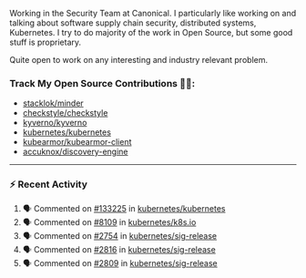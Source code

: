 Working in the Security Team at Canonical. I particularly like working on and talking about software supply chain security, distributed systems, Kubernetes. I try to do majority of the work in Open Source, but some good stuff is proprietary.

Quite open to work on any interesting and industry relevant problem. 

### Track My Open Source Contributions 👨‍💻: 
 - [stacklok/minder](https://github.com/stacklok/minder/pulls?q=is%3Apr+author%3AVyom-Yadav+is%3Amerged+)
 - [checkstyle/checkstyle](https://github.com/checkstyle/checkstyle/pulls?q=is%3Apr+author%3AVyom-Yadav+is%3Amerged+)
 - [kyverno/kyverno](https://github.com/kyverno/kyverno/pulls?q=is%3Apr+author%3AVyom-Yadav+is%3Amerged+)
 - [kubernetes/kubernetes](https://github.com/kubernetes/kubernetes/issues?q=is%3Aissue+author%3AVyom-Yadav)
 - [kubearmor/kubearmor-client](https://github.com/kubearmor/kubearmor-client/pulls?q=is%3Amerged+is%3Apr+author%3AVyom-Yadav+)
 - [accuknox/discovery-engine](https://github.com/accuknox/discovery-engine/pulls?q=is%3Amerged+is%3Apr+author%3AVyom-Yadav+)
---

### :zap: Recent Activity

<!--START_SECTION:activity-->
1. 🗣 Commented on [#133225](https://github.com/kubernetes/kubernetes/pull/133225#issuecomment-3121251793) in [kubernetes/kubernetes](https://github.com/kubernetes/kubernetes)
2. 🗣 Commented on [#8109](https://github.com/kubernetes/k8s.io/pull/8109#issuecomment-3111985012) in [kubernetes/k8s.io](https://github.com/kubernetes/k8s.io)
3. 🗣 Commented on [#2754](https://github.com/kubernetes/sig-release/pull/2754#issuecomment-3111691187) in [kubernetes/sig-release](https://github.com/kubernetes/sig-release)
4. 🗣 Commented on [#2816](https://github.com/kubernetes/sig-release/pull/2816#issuecomment-3094627252) in [kubernetes/sig-release](https://github.com/kubernetes/sig-release)
5. 🗣 Commented on [#2809](https://github.com/kubernetes/sig-release/pull/2809#issuecomment-3072091260) in [kubernetes/sig-release](https://github.com/kubernetes/sig-release)
<!--END_SECTION:activity-->

